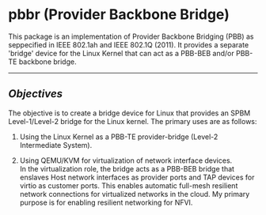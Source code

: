 # pbbr (Provider Backbone Bridge)

This package is an implementation of Provider Backbone Bridging (PBB) as seppecified
in IEEE 802.1ah and IEEE 802.1Q (2011).  It provides a separate 'bridge' device for
the Linux Kernel that can act as a PBB-BEB and/or PBB-TE backbone bridge.

---
**_Objectives_**
---

The objective is to create a bridge device for Linux that provides an SPBM
Level-1/Level-2 bridge for the Linux kernel.
The primary uses are as follows:

1. Using the Linux Kernel as a PBB-TE provider-bridge (Level-2 Intermediate System).

2. Using QEMU/KVM for virtualization of network interface devices.<br>
In the virtualization role, the bridge acts as a PBB-BEB bridge that enslaves Host
network interfaces as provider ports and TAP devices for virtio as customer
ports.  This enables automatic full-mesh resilient network connections for
virtualized networks in the cloud.  My primary purpose is for enabling
resilient networking for NFVI.

